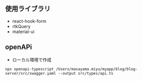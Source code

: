 ## 使用ライブラリ
- react-hook-form
- rtkQuery
- material-ui

## openAPi
- ローカル環境で作成
  
`npx openapi-typescript /Users/masayama.miyu/myapp/blog/blog-server/src/swagger.yaml --output src/types/api.ts `
